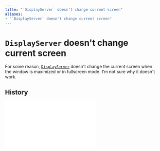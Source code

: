 ```yaml
---
title: "`DisplayServer` doesn't change current screen"
aliases:
- "`DisplayServer` doesn't change current screen"
---
```


# `DisplayServer` doesn't change current screen

For some reason, [`DisplayServer`](godot-display-server.md) doesn't change the current screen when the window is maximized or in fullscreen mode. I'm not sure why it doesn't work.

## History

![20240718_190133](../entries/20240718_190133.md)

